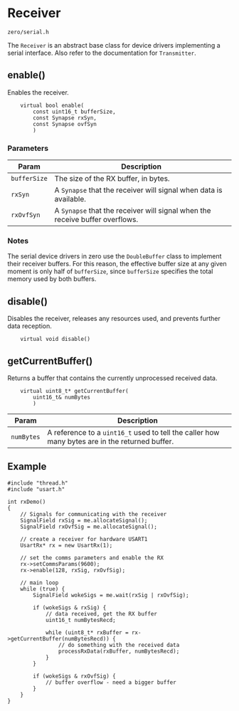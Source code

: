 # Receiver
```zero/serial.h```

The ```Receiver``` is an abstract base class for device drivers implementing a serial interface. Also refer to the documentation for ```Transmitter```.

## enable()
Enables the receiver.
```
    virtual bool enable(
        const uint16_t bufferSize,
        const Synapse rxSyn,
        const Synapse ovfSyn
        )
```
### Parameters
|Param|Description|
|-----|-----------|
|```bufferSize```|The size of the RX buffer, in bytes.|
|```rxSyn```|A ```Synapse``` that the receiver will signal when data is available.|
|```rxOvfSyn```|A ```Synapse``` that the receiver will signal when the receive buffer overflows.|

### Notes
The serial device drivers in zero use the ```DoubleBuffer``` class to implement their receiver buffers. For this reason, the effective buffer size at any given moment is only half of ```bufferSize```, since ```bufferSize``` specifies the total memory used by both buffers.

## disable()
Disables the receiver, releases any resources used, and prevents further data reception.
```
    virtual void disable()
```

## getCurrentBuffer()
Returns a buffer that contains the currently unprocessed received data.
```
    virtual uint8_t* getCurrentBuffer(
        uint16_t& numBytes
        )
```
|Param|Description|
|-----|-----------|
|```numBytes```|A reference to a ```uint16_t``` used to tell the caller how many bytes are in the returned buffer.|

## Example
```
#include "thread.h"
#include "usart.h"

int rxDemo()
{
    // Signals for communicating with the receiver
    SignalField rxSig = me.allocateSignal();
    SignalField rxOvfSig = me.allocateSignal();

    // create a receiver for hardware USART1
    UsartRx* rx = new UsartRx(1);

    // set the comms parameters and enable the RX
    rx->setCommsParams(9600);
    rx->enable(128, rxSig, rxOvfSig);

    // main loop
    while (true) {
        SignalField wokeSigs = me.wait(rxSig | rxOvfSig);

        if (wokeSigs & rxSig) {
            // data received, get the RX buffer
            uint16_t numBytesRecd;
            
            while (uint8_t* rxBuffer = rx->getCurrentBuffer(numBytesRecd)) {
                // do something with the received data
                processRxData(rxBuffer, numBytesRecd);
            }
        }

        if (wokeSigs & rxOvfSig) {
            // buffer overflow - need a bigger buffer
        }
    }
}
```